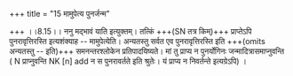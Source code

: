 +++
title = "15 मामुपेत्य पुनर्जन्म"

+++
।।8.15।। ननु मद्भावं याति इत्युक्तम्। तत्किं +++(SN तत्र किम्)+++ प्राप्तेऽपि
पुनरावृत्तिरस्ति इत्यशंक्याह -- मामुपेत्येति। अन्यतस्तु सर्वत एव
पुनरावृत्तिरस्ति इति +++(omits अन्यतस्तु -- इति)+++ समनन्तरश्लोकेन
प्रतिपादयिष्यते। मां तु प्राप्य न पुनर्योगिनः जन्मादित्रासमाप्नुवन्ति (
N प्राप्नुवन्ति NK [n] add न स पुनरावर्तते इति श्रुतेः। यं प्राप्य न
निवर्तन्ते इत्यग्रेऽपि) ।
